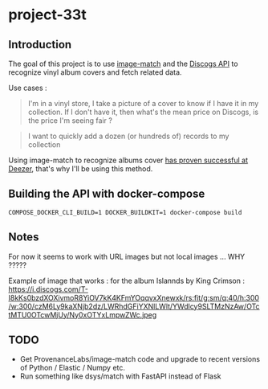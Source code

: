 # project-33t

## Introduction

The goal of this project is to use [image-match](https://github.com/ProvenanceLabs/image-match) and the [Discogs API](https://www.discogs.com/developers) to recognize vinyl album covers and fetch related data. 

Use cases : 

> I'm in a vinyl store, I take a picture of a cover to know if I have it in my collection. If I don't have it, then what's the mean price on Discogs, is the price I'm seeing fair ?

> I want to quickly add a dozen (or hundreds of) records to my collection

Using image-match to recognize albums cover [has proven successful at Deezer](https://deezer.io/matching-albums-through-cover-art-fingerprinting-bdca82cd17dc), that's why I'll be using this method.

## Building the API with docker-compose

```
COMPOSE_DOCKER_CLI_BUILD=1 DOCKER_BUILDKIT=1 docker-compose build
```

## Notes

For now it seems to work with URL images but not local images ... WHY ?????

Example of image that works : for the album Islannds by King Crimson : https://i.discogs.com/T-I8kKs0bzdXOXivmoR8YiOV7kK4KFmYOqqvxXnewxk/rs:fit/g:sm/q:40/h:300/w:300/czM6Ly9kaXNjb2dz/LWRhdGFiYXNlLWlt/YWdlcy9SLTMzNzAw/OTctMTU0OTcwMjUy/Ny0xOTYxLmpwZWc.jpeg

## TODO

- Get ProvenanceLabs/image-match code and upgrade to recent versions of Python / Elastic / Numpy etc.
- Run something like dsys/match with FastAPI instead of Flask
